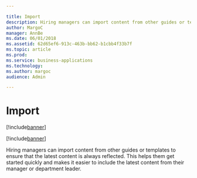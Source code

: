 ```yaml
---

title: Import
description: Hiring managers can import content from other guides or templates to ensure that the latest content is always reflected.
author: MargoC
manager: AnnBe
ms.date: 06/01/2018
ms.assetid: 62d65ef6-913c-463b-bb62-b1cbb4f33b7f
ms.topic: article
ms.prod: 
ms.service: business-applications
ms.technology: 
ms.author: margoc
audience: Admin

---
```

#  Import

[!include[banner](../../../includes/banner.md)]

[!include[banner](../../../includes/public-preview.md)]

Hiring managers can import content from other guides or templates to ensure that
the latest content is always reflected. This helps them get started quickly and
makes it easier to include the latest content from their manager or department
leader.
